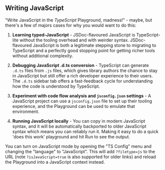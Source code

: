 ## Writing JavaScript

"Write JavaScript in the _TypeScript_ Playground, madness!" - maybe, but there's a few of majors cases for why you would want to do this:

1. **Learning typed-JavaScript** - JSDoc-flavoured JavaScript is TypeScript-lite without the tooling overhead and with weirder syntax. JSDoc-flavoured JavaScript is both a legitimate stepping stone to migrating to TypeScript and a perfectly good stopping point for getting richer tools without additional complexity.

1. **Debugging JavaScript .d.ts conversion** - TypeScript can generate `.d.ts` files from `.js` files, which gives library authors the chance to stay in JavaScript but still offer a rich developer experience to their users. The `.d.ts` sidebar tab offers a fast-feedback cycle for understanding how the code is understood by TypeScript.

1. **Experiment with code flow analysis and `jsconfig.json` settings** - A JavaScript project can use a `jsconfig.json` file to set up their tooling experience, and the Playground can be used to emulate that environment.

1. **Running JavaScript locally** - You can copy in modern JavaScript syntax, and it will be automatically backported to older JavaScript syntax which means you can reliably run it. Making it easy to do a quick 'does this work' playground and hit Run to see the output.

You can turn on JavaScript mode by opening the "TS Config" menu and changing the "language" to "JavaScript". This will add `?filetype=js` to the URL (note `?isJavaScript=true` is also supported for older links) and reload the Playground into a JavaScript context instead.
